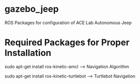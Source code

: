 # gazebo_jeep
ROS Packages for configuration of ACE Lab Autonomous Jeep

# Required Packages for Proper Installation
sudo apt-get install ros-kinetic-amcl  --> Navigation Algorithm

sudo apt-get install ros-kinetic-turtlebot --> Turtlebot Navigation
